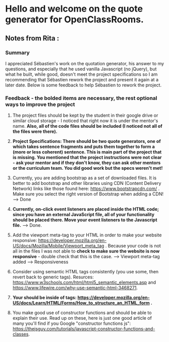 # Hello and welcome on the quote generator for OpenClassRooms.

## Notes from Rita : 
### Summary

I appreciated Sébastien's work on the quotation generator, his answer to my questions, and especially that he used vanilla Javascript (no jQuery), but what he built, while good, doesn't meet the project specifications so I am recommending that Sébastien rework the project and present it again at a later date. Below is some feedback to help Sébastien to rework the project.

 

### Feedback - **the bolded items are necessary, the rest optional ways to improve the project**

1. The project files should be kept by the student in their google drive or similar cloud storage - I noticed that right now it is under the mentor's name. **Also, all of the code files should be included (I noticed not all of the files were there).** 

2. **Project Specifications: There should be two quote generators, one of which takes sentence fragments and puts them together to form a (more or less coherent) sentence. This is main part of the project that is missing. You mentioned that the project instructions were not clear - ask your mentor and if they don't know, they can ask other mentors or the curriculum team. You did good work but the specs weren't met!** 

3. Currently, you are adding bootstrap as a set of downloaded files. It is better to add bootstrap and other libraries using CDN (Content Delivery Network) links like those found here: https://www.bootstrapcdn.com/ . Make sure you select the right version of Bootstrap when adding a CDN!
--> Done

4. **Currently, on-click event listeners are placed inside the HTML code; since you have an external JavaScript file, all of your functionality should be placed there. Move your event listeners to the Javascript file.** 
--> Done.

5. Add the viewport meta-tag to your HTML in order to make your website responsive: https://developer.mozilla.org/en-US/docs/Mozilla/Mobile/Viewport_meta_tag . Because your code is not all in the files I was not able to **check to make sure the website is now responsive** - double check that this is the case.
--> Viewport meta-tag added
--> Responsiveness

6. Consider using semantic HTML tags consistently (you use some, then revert back to generic
tags). Resurces: https://www.w3schools.com/html/html5_semantic_elements.asp  and https://www.lifewire.com/why-use-semantic-html-3468271. 

7. **Your should be inside of tags: https://developer.mozilla.org/en-US/docs/Learn/HTML/Forms/How_to_structure_an_HTML_form .**

8. You make good use of constructor functions and should be able to explain their use. Read up on these, here is just one good article of many you'll find if you Google "constructor functions js": https://thejsguy.com/tutorials/javascript-constructor-functions-and-classes. 
